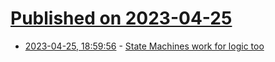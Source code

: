# [Published on 2023-04-25](index.md)

* [2023-04-25, 18:59:56](https://lobste.rs/s/lvvs41/state_machines_work_for_logic_too) - [State Machines work for logic too](https://tritarget.org/#State%20Machines%20work%20for%20logic%20too)
